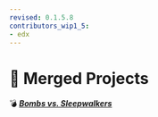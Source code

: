 ```yaml
---
revised: 0.1.5.8
contributors_wip1_5:
- edx
---
```


# 📁 Merged Projects

💣 ***[Bombs vs. Sleepwalkers](/README.md)***
